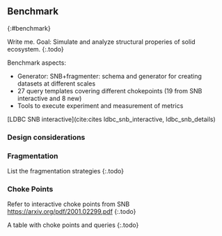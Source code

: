 ## Benchmark
{:#benchmark}

Write me.
Goal: Simulate and analyze structural properies of solid ecosystem.
{:.todo}

Benchmark aspects:
- Generator: SNB+fragmenter: schema and generator for creating datasets at different scales
- 27 query templates covering different chokepoints (19 from SNB interactive and 8 new)
- Tools to execute experiment and measurement of metrics

[LDBC SNB interactive](cite:cites ldbc_snb_interactive, ldbc_snb_details)

### Design considerations

### Fragmentation

List the fragmentation strategies
{:.todo}

### Choke Points

Refer to interactive choke points from SNB
https://arxiv.org/pdf/2001.02299.pdf
{:.todo}

A table with choke points and queries
{:.todo}